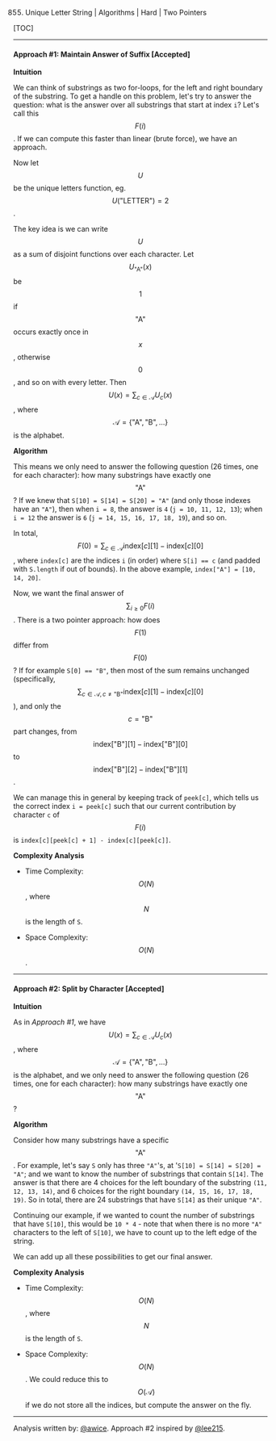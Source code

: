 855. Unique Letter String | Algorithms | Hard | Two Pointers

[TOC]

---
#### Approach #1: Maintain Answer of Suffix [Accepted]

**Intuition**

We can think of substrings as two for-loops, for the left and right boundary of the substring.  To get a handle on this problem, let's try to answer the question: what is the answer over all substrings that start at index `i`?  Let's call this $$F(i)$$.  If we can compute this faster than linear (brute force), we have an approach.

Now let $$U$$ be the unique letters function, eg. $$U(\text{"LETTER"}) = 2$$.

The key idea is we can write $$U$$ as a sum of disjoint functions over each character.  Let $$U_{\text{"A"}}(x)$$ be $$1$$ if $$\text{"A"}$$ occurs exactly once in $$x$$, otherwise $$0$$, and so on with every letter.  Then $$U(x) = \sum_{c \in \mathcal{A}} U_c(x)$$, where $$\mathcal{A} = \{ \text{"A"}, \text{"B"}, \dots \}$$ is the alphabet.

**Algorithm**

This means we only need to answer the following question (26 times, one for each character): how many substrings have exactly one $$\text{"A"}$$?  If we knew that `S[10] = S[14] = S[20] = "A"` (and only those indexes have an `"A"`), then when `i = 8`, the answer is `4` (`j = 10, 11, 12, 13`); when `i = 12` the answer is `6` (`j = 14, 15, 16, 17, 18, 19`), and so on.

In total, $$F(0) = \sum_{c \in \mathcal{A}} \text{index}[c][1] - \text{index}[c][0]$$, where `index[c]` are the indices `i` (in order) where `S[i] == c` (and padded with `S.length` if out of bounds).  In the above example, `index["A"] = [10, 14, 20]`.

Now, we want the final answer of $$\sum_{i \geq 0} F(i)$$.  There is a two pointer approach: how does $$F(1)$$ differ from $$F(0)$$?  If for example `S[0] == "B"`, then most of the sum remains unchanged (specifically, $$\sum_{c \in \mathcal{A}, c \neq \text{"B"}} \text{index}[c][1] - \text{index}[c][0]$$), and only the $$c = \text{"B"}$$ part changes, from $$\text{index}[\text{"B"}][1] - \text{index}[\text{"B"}][0]$$ to $$\text{index}[\text{"B"}][2] - \text{index}[\text{"B"}][1]$$.

We can manage this in general by keeping track of `peek[c]`, which tells us the correct index `i = peek[c]` such that our current contribution by character `c` of $$F(i)$$ is `index[c][peek[c] + 1] - index[c][peek[c]]`.




**Complexity Analysis**

* Time Complexity:  $$O(N)$$, where $$N$$ is the length of `S`.

* Space Complexity: $$O(N)$$.

---
#### Approach #2: Split by Character [Accepted]

**Intuition**

As in *Approach #1*, we have $$U(x) = \sum_{c \in \mathcal{A}} U_c(x)$$, where $$\mathcal{A} = \{ \text{"A"}, \text{"B"}, \dots \}$$ is the alphabet, and we only need to answer the following question (26 times, one for each character): how many substrings have exactly one $$\text{"A"}$$?

**Algorithm**

Consider how many substrings have a specific $$\text{"A"}$$.  For example, let's say `S` only has three `"A"`'s, at '`S[10] = S[14] = S[20] = "A"`; and we want to know the number of substrings that contain `S[14]`.  The answer is that there are 4 choices for the left boundary of the substring `(11, 12, 13, 14)`, and 6 choices for the right boundary `(14, 15, 16, 17, 18, 19)`.  So in total, there are 24 substrings that have `S[14]` as their unique `"A"`.

Continuing our example, if we wanted to count the number of substrings that have `S[10]`, this would be `10 * 4` - note that when there is no more `"A"` characters to the left of `S[10]`, we have to count up to the left edge of the string.

We can add up all these possibilities to get our final answer.



**Complexity Analysis**

* Time Complexity:  $$O(N)$$, where $$N$$ is the length of `S`.

* Space Complexity: $$O(N)$$.  We could reduce this to $$O(\mathcal{A})$$ if we do not store all the indices, but compute the answer on the fly.

---

Analysis written by: [@awice](https://leetcode.com/awice).  Approach #2 inspired by [@lee215](http://leetcode.com/lee215).
